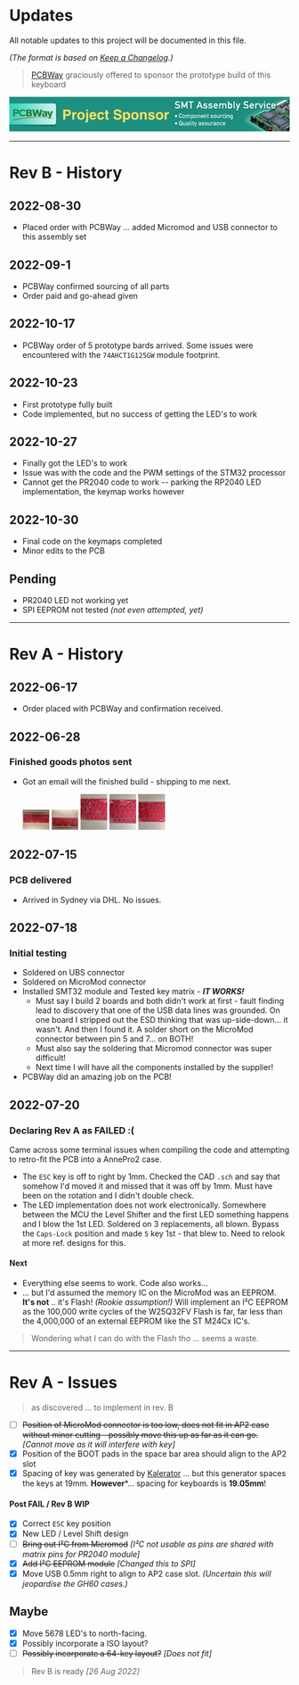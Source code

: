 # Updates
All notable updates to this project will be documented in this file.

*(The format is based on [Keep a Changelog](https://keepachangelog.com/en/1.0.0/).)*

> [PCBWay](https://pcbway.com) graciously offered to sponsor the prototype build of this keyboard

<p align="center">
<a href="https://pcbway.com/"><img src="../pcbway.jpg"></a>
</p>

---

# Rev B - History

## 2022-08-30

- Placed order with PCBWay ... added Micromod and USB connector to this assembly set

## 2022-09-1

- PCBWay confirmed sourcing of all parts
- Order paid and go-ahead given

## 2022-10-17

- PCBWay order of 5 prototype bards arrived.  Some issues were encountered with the `74AHCT1G125GW` module footprint.

## 2022-10-23

- First prototype fully built
- Code implemented, but no success of getting the LED's to work

## 2022-10-27

- Finally got the LED's to work
- Issue was with the code and the PWM settings of the STM32 processor
- Cannot get the PR2040 code to work -- parking the RP2040 LED implementation, the keymap works however

## 2022-10-30

- Final code on the keymaps completed
- Minor edits to the PCB

## Pending

- PR2040 LED not working yet
- SPI EEPROM not tested *(not even attempted, yet)*

---

# Rev A - History

## 2022-06-17

- Order placed with PCBWay and confirmation received.


## 2022-06-28

### Finished goods photos sent

- Got an email will the finished build - shipping to me next.
  
  <a href="prod_1.jpg"><img src="prod_1.jpg" width="10%"></a>
  <a href="prod_2.jpg"><img src="prod_2.jpg" width="10%"></a>
  <a href="prod_3.jpg"><img src="prod_3.jpg" width="10%"></a>
  <a href="prod_4.jpg"><img src="prod_4.jpg" width="10%"></a>
  <a href="prod_5.jpg"><img src="prod_5.jpg" width="10%"></a>


## 2022-07-15

### PCB delivered

- Arrived in Sydney via DHL.  No issues.


## 2022-07-18

### Initial testing

- Soldered on UBS connector
- Soldered on MicroMod connector
- Installed SMT32 module and Tested key matrix - ***IT WORKS!***
  - Must say I build 2 boards and both didn't work at first - fault finding lead to discovery that one of the USB data lines was grounded.  On one board I stripped out the ESD thinking that was up-side-down... it wasn't.  And then I found it.  A solder short on the MicroMod connector between pin 5 and 7... on BOTH!
  - Must also say the soldering that Micromod connector was super difficult!
  - Next time I will have all the components installed by the supplier!
- PCBWay did an amazing job on the PCB!

## 2022-07-20

### Declaring Rev A as FAILED :(

Came across some terminal issues when compiling the code and attempting to retro-fit the PCB into a AnnePro2 case.

- The `ESC` key is off to right by 1mm.  Checked the CAD `.sch` and say that somehow I'd moved it and missed that it was off by 1mm.  Must have been on the rotation and I didn't double check.
- The LED implementation does not work electronically.  Somewhere between the MCU the Level Shifter and the first LED something happens and I blow the 1st LED.  Soldered on 3 replacements, all blown. Bypass the `Caps-Lock` position and made `5` key 1st - that blew to.  Need to relook at more ref. designs for this.

#### Next

- Everything else seems to work.  Code also works...
- ... but I'd assumed the memory IC on the MicroMod was an EEPROM. **It's not** .. it's Flash! *(Rookie assumption!)*  Will implement an I²C EEPROM as the 100,000 write cycles of the W25Q32FV Flash is far, far less than the 4,000,000 of an external EEPROM like the ST M24Cx IC's.
> Wondering what I can do with the Flash tho ... seems a waste.

---

# Rev A - Issues
> as discovered ... to implement in rev. B

- [ ] ~~Position of MicroMod connector is too low, does not fit in AP2 case without minor cutting - possibly move this up as far as it can go.~~ *[Cannot move as it will interfere with key]*
- [x] Position of the BOOT pads in the space bar area should align to the AP2 slot
- [x]  Spacing of key was generated by [Kalerator](https://kalerator.clueboard.co/) ... but this generator spaces the keys at 19mm.  **However***... spacing for keyboards is **19.05mm**!

#### Post FAIL / Rev B WIP

- [x] Correct `ESC` key position
- [x] New LED / Level Shift design
- [ ] ~~Bring out I²C from Micromod~~ *[I²C not usable as pins are shared with matrix pins for PR2040 module]*
- [x] ~~Add I²C EEPROM module~~ *[Changed this to SPI]*
- [x] Move USB 0.5mm right to align to AP2 case slot. *(Uncertain this will jeopardise the GH60 cases.)*

## Maybe

- [x] Move 5678 LED's to north-facing.
- [x] Possibly incorporate a ISO layout?
- [ ] ~~Possibly incorporate a 64-key layout?~~ *[Does not fit]*

> Rev B is ready *[26 Aug 2022]*
